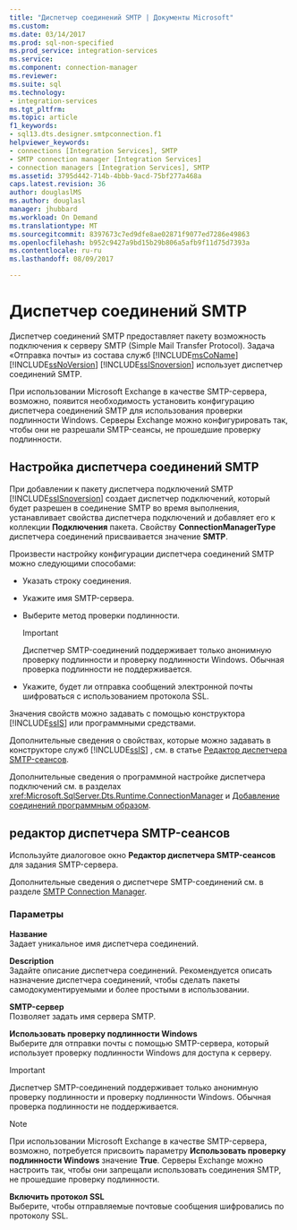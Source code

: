 ```yaml
---
title: "Диспетчер соединений SMTP | Документы Microsoft"
ms.custom: 
ms.date: 03/14/2017
ms.prod: sql-non-specified
ms.prod_service: integration-services
ms.service: 
ms.component: connection-manager
ms.reviewer: 
ms.suite: sql
ms.technology:
- integration-services
ms.tgt_pltfrm: 
ms.topic: article
f1_keywords:
- sql13.dts.designer.smtpconnection.f1
helpviewer_keywords:
- connections [Integration Services], SMTP
- SMTP connection manager [Integration Services]
- connection managers [Integration Services], SMTP
ms.assetid: 3795d442-714b-4bbb-9acd-75bf277a468a
caps.latest.revision: 36
author: douglaslMS
ms.author: douglasl
manager: jhubbard
ms.workload: On Demand
ms.translationtype: MT
ms.sourcegitcommit: 8397673c7ed9dfe8ae02871f9077ed7286e49863
ms.openlocfilehash: b952c9427a9bd15b29b806a5afb9f11d75d7393a
ms.contentlocale: ru-ru
ms.lasthandoff: 08/09/2017

---
```

# <a name="smtp-connection-manager"></a>Диспетчер соединений SMTP
  Диспетчер соединений SMTP предоставляет пакету возможность подключения к серверу SMTP (Simple Mail Transfer Protocol). Задача «Отправка почты» из состава служб [!INCLUDE[msCoName](../../includes/msconame-md.md)] [!INCLUDE[ssNoVersion](../../includes/ssnoversion-md.md)] [!INCLUDE[ssISnoversion](../../includes/ssisnoversion-md.md)] использует диспетчер соединений SMTP.  
  
 При использовании Microsoft Exchange в качестве SMTP-сервера, возможно, появится необходимость установить конфигурацию диспетчера соединений SMTP для использования проверки подлинности Windows. Серверы Exchange можно конфигурировать так, чтобы они не разрешали SMTP-сеансы, не прошедшие проверку подлинности.  
  
## <a name="configuration-the-smtp-connection-manager"></a>Настройка диспетчера соединений SMTP  
 При добавлении к пакету диспетчера подключений SMTP [!INCLUDE[ssISnoversion](../../includes/ssisnoversion-md.md)] создает диспетчер подключений, который будет разрешен в соединение SMTP во время выполнения, устанавливает свойства диспетчера подключений и добавляет его к коллекции **Подключения** пакета. Свойству **ConnectionManagerType** диспетчера соединений присваивается значение **SMTP**.  
  
 Произвести настройку конфигурации диспетчера соединений SMTP можно следующими способами:  
  
-   Указать строку соединения.  
  
-   Укажите имя SMTP-сервера.  
  
-   Выберите метод проверки подлинности.  
  
    > [!IMPORTANT]  
    >  Диспетчер SMTP-соединений поддерживает только анонимную проверку подлинности и проверку подлинности Windows. Обычная проверка подлинности не поддерживается.  
  
-   Укажите, будет ли отправка сообщений электронной почты шифроваться с использованием протокола SSL.  
  
 Значения свойств можно задавать с помощью конструктора [!INCLUDE[ssIS](../../includes/ssis-md.md)] или программными средствами.  
  
 Дополнительные сведения о свойствах, которые можно задавать в конструкторе служб [!INCLUDE[ssIS](../../includes/ssis-md.md)] , см. в статье [Редактор диспетчера SMTP-сеансов](../../integration-services/connection-manager/smtp-connection-manager-editor.md).  
  
 Дополнительные сведения о программной настройке диспетчера подключений см. в разделах <xref:Microsoft.SqlServer.Dts.Runtime.ConnectionManager> и [Добавление соединений программным образом](../../integration-services/building-packages-programmatically/adding-connections-programmatically.md).  
  
## <a name="smtp-connection-manager-editor"></a>редактор диспетчера SMTP-сеансов
  Используйте диалоговое окно **Редактор диспетчера SMTP-сеансов** для задания SMTP-сервера.  
  
 Дополнительные сведения о диспетчере SMTP-соединений см. в разделе [SMTP Connection Manager](../../integration-services/connection-manager/smtp-connection-manager.md).  
  
### <a name="options"></a>Параметры  
 **Название**  
 Задает уникальное имя диспетчера соединений.  
  
 **Description**  
 Задайте описание диспетчера соединений. Рекомендуется описать назначение диспетчера соединений, чтобы сделать пакеты самодокументируемыми и более простыми в использовании.  
  
 **SMTP-сервер**  
 Позволяет задать имя сервера SMTP.  
  
 **Использовать проверку подлинности Windows**  
 Выберите для отправки почты с помощью SMTP-сервера, который использует проверку подлинности Windows для доступа к серверу.  
  
> [!IMPORTANT]  
>  Диспетчер SMTP-соединений поддерживает только анонимную проверку подлинности и проверку подлинности Windows. Обычная проверка подлинности не поддерживается.  
  
> [!NOTE]  
>  При использовании Microsoft Exchange в качестве SMTP-сервера, возможно, потребуется присвоить параметру **Использовать проверку подлинности Windows** значение **True**. Серверы Exchange можно настроить так, чтобы они запрещали использовать соединения SMTP, не прошедшие проверку подлинности.  
  
 **Включить протокол SSL**  
 Выберите, чтобы отправляемые почтовые сообщения шифровались по протоколу SSL.  
  

